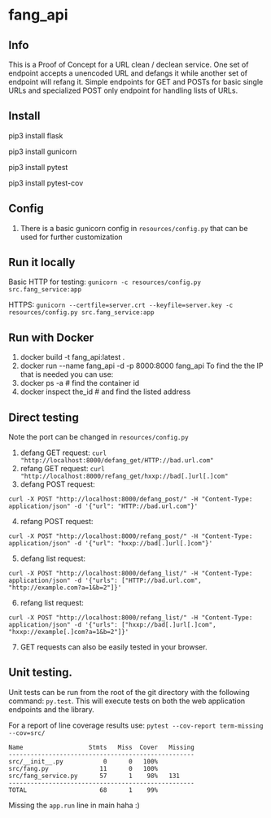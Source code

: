 # fang_api

## Info
This is a Proof of Concept for a URL clean / declean service. One set of endpoint accepts a unencoded URL and defangs it while another set of endpoint will refang it. Simple endpoints for GET and POSTs for basic single URLs and specialized POST only endpoint for handling lists of URLs.

## Install
pip3 install flask

pip3 install gunicorn

pip3 install pytest

pip3 install pytest-cov


## Config
1. There is a basic gunicorn config in `resources/config.py` that can be used for further customization

## Run it locally
Basic HTTP for testing: `gunicorn -c resources/config.py src.fang_service:app`

HTTPS: `gunicorn --certfile=server.crt --keyfile=server.key -c resources/config.py src.fang_service:app`

## Run with Docker
1. docker build -t fang_api:latest .
2. docker run --name fang_api -d -p 8000:8000 fang_api
To find the the IP that is needed you can use:
1. docker ps -a     # find the container id
2. docker inspect the_id    # and find the listed address

## Direct testing
Note the port can be changed in `resources/config.py`
1. defang GET request: `curl "http://localhost:8000/defang_get/HTTP://bad.url.com"`
2. refang GET request: `curl "http://localhost:8000/refang_get/hxxp://bad[.]url[.]com"`
3. defang POST request:
```
curl -X POST "http://localhost:8000/defang_post/" -H "Content-Type: application/json" -d '{"url": "HTTP://bad.url.com"}'
```
4. refang POST request:
```
curl -X POST "http://localhost:8000/refang_post/" -H "Content-Type: application/json" -d '{"url": "hxxp://bad[.]url[.]com"}'
```
5. defang list request:
```
curl -X POST "http://localhost:8000/defang_list/" -H "Content-Type: application/json" -d '{"urls": ["HTTP://bad.url.com", "http://example.com?a=1&b=2"]}'
```
6. refang list request:
```
curl -X POST "http://localhost:8000/refang_list/" -H "Content-Type: application/json" -d '{"urls": ["hxxp://bad[.]url[.]com", "hxxp://example[.]com?a=1&b=2"]}'
```
7. GET requests can also be easily tested in your browser.

## Unit testing.
Unit tests can be run from the root of the git directory with the following command: `py.test`. This will execute tests on both the web application endpoints and the library.

For a report of line coverage results use: `pytest --cov-report term-missing --cov=src/`
```
Name                  Stmts   Miss  Cover   Missing
---------------------------------------------------
src/__init__.py           0      0   100%
src/fang.py              11      0   100%
src/fang_service.py      57      1    98%   131
---------------------------------------------------
TOTAL                    68      1    99%
```
Missing the `app.run` line in main haha :)
